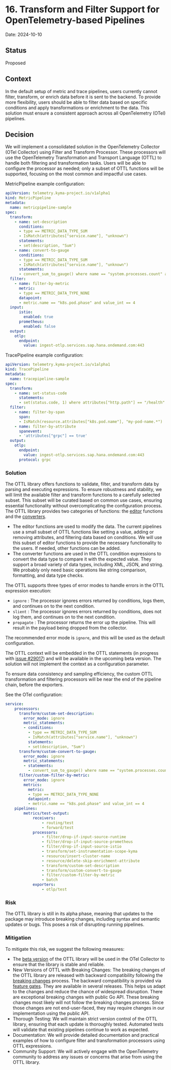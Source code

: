 # 16. Transform and Filter Support for OpenTelemetry-based Pipelines

Date: 2024-10-10

## Status

Proposed

## Context

In the default setup of metric and trace pipelines, users currently cannot filter, transform, or enrich data before it is sent to the backend. To provide more flexibility, users should be able to filter data based on specific conditions and apply transformations or enrichment to the data. This solution must ensure a consistent approach across all OpenTelemetry (OTel) pipelines.

## Decision

We will implement a consolidated solution in the OpenTelemetry Collector (OTel Collector) using Filter and Transform Processor. These processors will use the OpenTelemetry Transformation and Transport Language (OTTL) to handle both filtering and transformation tasks. Users will be able to configure the processor as needed; only a subset of OTTL functions will be supported, focusing on the most common and impactful use cases.

MetricPipeline example configuration:
    
```yaml
apiVersion: telemetry.kyma-project.io/v1alpha1
kind: MetricPipeline
metadata:
  name: metricpipeline-sample
spec:
  transform:
    - name: set-description
      conditions:
      - type == METRIC_DATA_TYPE_SUM
      - IsMatch(attributes["service.name"], "unknown")
      statements:
      - set(description, "Sum")
    - name: convert-to-gauge
      conditions:
      - type == METRIC_DATA_TYPE_SUM
      - IsMatch(attributes["service.name"], "unknown")
      statements:
      - convert_sum_to_gauge() where name == "system.processes.count" and (type == METRIC_DATA_TYPE_SUM or IsMatch(attributes["service.name"], "unknown")
  filter:
    - name: filter-by-metric
      metric:
      - type == METRIC_DATA_TYPE_NONE
      datapoint:
      - metric.name == "k8s.pod.phase" and value_int == 4
  input:
      istio:
        enabled: true
      prometheus:
        enabled: false
  output:
    otlp:
      endpoint:
        value: ingest-otlp.services.sap.hana.ondemand.com:443
```

TracePipeline example configuration:

```yaml
apiVersion: telemetry.kyma-project.io/v1alpha1
kind: TracePipeline
metadata:
  name: tracepipeline-sample
spec:
  transform:
    - name: set-status-code
      statements:
      - set(status.code, 1) where attributes["http.path"] == "/health"
  filter:
    - name: filter-by-span
      span:
      - IsMatch(resource.attributes["k8s.pod.name"], "my-pod-name.*")
    - name: filter-by-attribute
      spanevent:
      - 'attributes["grpc"] == true'   
  output:
    otlp:
      endpoint:
        value: ingest-otlp.services.sap.hana.ondemand.com:443
      protocol: grpc
```
### Solution

The OTTL library offers functions to validate, filter, and transform data by parsing and executing expressions. To ensure robustness and stability, we will limit the available filter and transform functions to a carefully selected subset. This subset will be curated based on common use cases, ensuring essential functionality without overcomplicating the configuration process. The OTTL library provides two categories of functions: the [editor](https://github.com/open-telemetry/opentelemetry-collector-contrib/tree/main/pkg/ottl/ottlfuncs#editors) functions and the [converters](https://github.com/open-telemetry/opentelemetry-collector-contrib/tree/main/pkg/ottl/ottlfuncs#converters).
- The editor functions are used to modify the data. The current pipelines use a small subset of OTTL functions like setting a value, adding or removing attributes, and filtering data based on conditions. We will use this subset of editor functions to provide the necessary functionality to the users. If needed, other functions can be added.
- The converter functions are used in the OTTL condition expressions to convert the data type to compare it with the expected value. They support a broad variety of data types, including XML, JSON, and string. We probably only need basic operations like string comparison, formatting, and data type checks. 


The OTTL supports three types of error modes to handle errors in the OTTL expression execution:
- `ignore` : The processor ignores errors returned by conditions, logs them, and continues on to the next condition.
- `slient` : The processor ignores errors returned by conditions, does not log them, and continues on to the next condition.
- `propagate` : The processor returns the error up the pipeline. This will result in the payload being dropped from the collector.

The recommended error mode is `ignore`, and this will be used as the default configuration.

The OTTL context will be embedded in the OTTL statements (in progress with [issue #29017](https://github.com/open-telemetry/opentelemetry-collector-contrib/issues/29017)) and will be available in the upcoming beta version. The solution will not implement the context as a configuration parameter.

To ensure data consistency and sampling efficiency, the custom OTTL transformation and filtering processors will be near the end of the pipeline chain, before the exporters.

See the OTel configuration:

```yaml
service:
    processors:
      transform/custom-set-description:
        error_mode: ignore
        metric_statements:
        - conditions:
          - type == METRIC_DATA_TYPE_SUM
          - IsMatch(attributes["service.name"], "unknown")
          statements:
          - set(description, "Sum")
      transform/custom-convert-to-gauge:
        error_mode: ignore
        metric_statements:
        - statements:
          - convert_sum_to_gauge() where name == "system.processes.count"
      filter/custom-filter-by-metric:
        error_mode: ignore
        metrics:
          metric:
          - type == METRIC_DATA_TYPE_NONE
          datapoint:
          - metric.name == "k8s.pod.phase" and value_int == 4
    pipelines:
        metrics/test-output:
            receivers:
                - routing/test
                - forward/test
            processors:
                - filter/drop-if-input-source-runtime
                - filter/drop-if-input-source-prometheus
                - filter/drop-if-input-source-istio
                - transform/set-instrumentation-scope-kyma
                - resource/insert-cluster-name
                - resource/delete-skip-enrichment-attribute
                - transform/custom-set-description
                - transform/custom-convert-to-gauge
                - filter/custom-filter-by-metric
                - batch
            exporters:
                - otlp/test
```

### Risk

The OTTL library is still in its alpha phase, meaning that updates to the package may introduce breaking changes, including syntax and semantic updates or bugs. This poses a risk of disrupting running pipelines.

### Mitigation

To mitigate this risk, we suggest the following measures:
- The [beta version](https://github.com/open-telemetry/opentelemetry-collector-contrib/issues/28892) of the OTTL library will be used in the OTel Collector to ensure that the library is stable and reliable.
- New Versions of OTTL with Breaking Changes: The breaking changes of the OTTL library are released with backward compatibility following the [breaking changes](https://github.com/open-telemetry/opentelemetry-collector/blob/main/docs/coding-guidelines.md#breaking-changes) process. The backward compatibility is provided via [feature gates](https://github.com/open-telemetry/opentelemetry-collector/blob/main/featuregate/README.md). They are available in several releases. This helps us adapt to the changes and reduce the chance of widespread disruption. There are exceptional breaking changes with public Go API. These breaking changes most likely will not follow the breaking changes process. Since those changes are not end-user-faced, they may require changes in our implementation using the public API. 
- Thorough Testing: We will maintain strict version control of the OTTL library, ensuring that each update is thoroughly tested. Automated tests will validate that existing pipelines continue to work as expected.
- Documentation: We will provide detailed documentation and practical examples of how to configure filter and transformation processors using OTTL expressions.
- Community Support: We will actively engage with the OpenTelemetry community to address any issues or concerns that arise from using the OTTL library.
